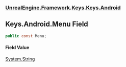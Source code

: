 ### [UnrealEngine.Framework](./UnrealEngine-Framework.md 'UnrealEngine.Framework').[Keys](./Keys.md 'UnrealEngine.Framework.Keys').[Keys.Android](./Keys-Android.md 'UnrealEngine.Framework.Keys.Android')
## Keys.Android.Menu Field
  
```csharp
public const Menu;
```
#### Field Value
[System.String](https://docs.microsoft.com/en-us/dotnet/api/System.String 'System.String')  
